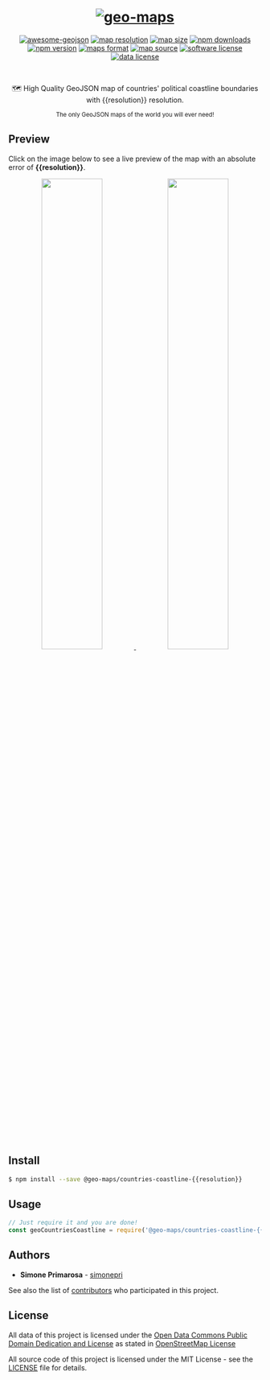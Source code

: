 <h1 align="center">
  <a href="https://github.com/simonepri/geo-maps"><img src="https://raw.githubusercontent.com/simonepri/geo-maps/media/geo-maps.jpg" alt="geo-maps" /></a>
</h1>
<p align="center">
  <a href="https://github.com/tmcw/awesome-geojson"><img src="https://awesome.re/mentioned-badge.svg" alt="awesome-geojson" /></a>
  <a href="https://github.com/simonepri/geo-maps#countries-coastline"><img src="https://img.shields.io/badge/resolution-{{resolution}}-f1c40f.svg" alt="map resolution" /></a>
  <a href="https://github.com/simonepri/geo-maps#countries-coastline"><img src="http://img.badgesize.io/https://unpkg.com/@geo-maps/countries-coastline-{{resolution}}/map.geo.json" alt="map size" /></a>
  <a href="https://www.npmjs.com/package/@geo-maps/countries-coastline-{{resolution}}"><img src="https://img.shields.io/npm/dm/@geo-maps/countries-coastline-{{resolution}}.svg" alt="npm downloads" /></a>
  <a href="https://www.npmjs.com/package/@geo-maps/countries-coastline-{{resolution}}"><img src="https://img.shields.io/npm/v/@geo-maps/countries-coastline-{{resolution}}.svg" alt="npm version" /></a>
  <a href="http://geojson.org/"><img src="https://img.shields.io/badge/format-GeoJSON-e67e22.svg" alt="maps format" /></a>
  <a href="http://www.openstreetmap.org/"><img src="https://img.shields.io/badge/source-OSM-2ecc71.svg" alt="map source" /></a>
  <a href="LICENSE"><img src="https://img.shields.io/github/license/simonepri/geo-maps.svg" alt="software license" /></a>
  <a href="https://opendatacommons.org/licenses/odbl/1.0/"><img src="https://img.shields.io/badge/license-ODbL-2980b9.svg" alt="data license" /></a>
</p>
<br />
<p align="center">
  🗺 High Quality GeoJSON map of countries' political coastline boundaries with {{resolution}} resolution.
</p>
<p align="center">
  <sub>
    The only GeoJSON maps of the world you will ever need!
  </sub>
</p>

## Preview
Click on the image below to see a live preview of the map with an absolute error
of **{{resolution}}**.  

<p align="center">
  <a alt="World Boundaries" href="http://mapshaper.org/?files=https://unpkg.com/@geo-maps/countries-coastline-{{resolution}}/map.geo.json">
    <img src="https://raw.githubusercontent.com/simonepri/geo-maps/media/geo-maps-countries-coastline-shape.png" width ="49%"/>
  </a>
  <a alt="World Boundaries" href="http://geojson.io/#data=data:text/x-url,https://unpkg.com/@geo-maps/countries-coastline-{{resolution}}/map.geo.json">
    <img src="https://raw.githubusercontent.com/simonepri/geo-maps/media/geo-maps-countries-coastline-hover.png" width ="49%"/>
  </a>
</center>

## Install
```bash
$ npm install --save @geo-maps/countries-coastline-{{resolution}}
```

## Usage
```javascript
// Just require it and you are done!
const geoCountriesCoastline = require('@geo-maps/countries-coastline-{{resolution}}');
```

## Authors
* **Simone Primarosa** - [simonepri](https://github.com/simonepri)

See also the list of [contributors](https://github.com/simonepri/geo-maps/contributors) who participated in this project.

## License
All data of this project is licensed under the [Open Data Commons Public Domain Dedication and License](https://opendatacommons.org/licenses/odbl/1.0/) as stated in [OpenStreetMap License](http://www.openstreetmap.org/copyright)

All source code of this project is licensed under the MIT License - see the [LICENSE](LICENSE) file for details.
